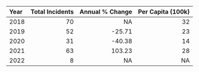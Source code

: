 |Year | Total Incidents| Annual % Change| Per Capita (100k)|
|:----|---------------:|---------------:|-----------------:|
|2018 |              70|              NA|                32|
|2019 |              52|          -25.71|                23|
|2020 |              31|          -40.38|                14|
|2021 |              63|          103.23|                28|
|2022 |               8|              NA|                NA|
